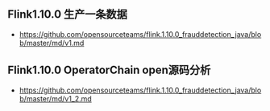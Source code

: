 

## Flink1.10.0 生产一条数据
- https://github.com/opensourceteams/flink.1.10.0_frauddetection_java/blob/master/md/v1.md

## Flink1.10.0 OperatorChain open源码分析
- https://github.com/opensourceteams/flink.1.10.0_frauddetection_java/blob/master/md/v1_2.md
